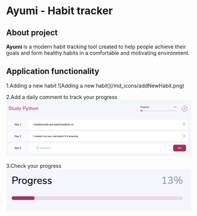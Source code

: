 # Ayumi - Habit tracker

<h2>About project</h2>
<p>
<b>Ayumi</b> is a modern habit tracking tool created to help people achieve
their goals and form healthy habits in a comfortable and motivating environment.
</p>

<h2>Application functionality</h2>
1.Adding a new habit
![Adding a new habit](/md_icons/addNewHabit.png)

2.Add a daily comment to track your progress
![Add daily comment](/md_icons/dailyComment.png)

3.Check your progress
![Check progress](/md_icons/checkProgress.png)
